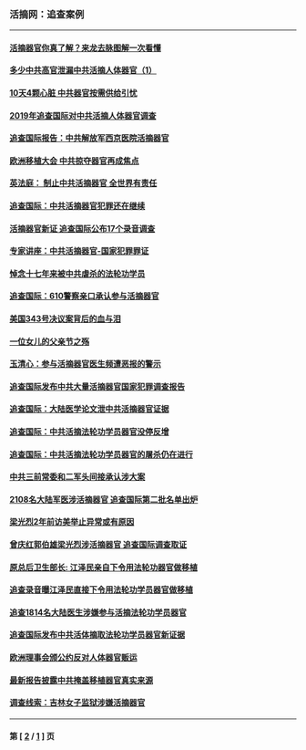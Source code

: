 ### 活摘网：追查案例
---
#### [活摘器官你真了解？来龙去脉图解一次看懂](../../pages/nf5880/n13013820.md?01070430) 
#### [多少中共高官泄漏中共活摘人体器官（1）](../../pages/nf5880/n12671234.md?01070430) 
#### [10天4颗心脏 中共器官按需供给引忧](../../pages/nf5880/n12326366.md?01070430) 
#### [2019年追查国际对中共活摘人体器官调查](../../pages/nf5880/n11917733.md?01070430) 
#### [追查国际报告：中共解放军西京医院活摘器官](../../pages/nf5880/n11838359.md?01070430) 
#### [欧洲移植大会 中共掠夺器官再成焦点](../../pages/nf5880/n11538883.md?01070430) 
#### [英法庭： 制止中共活摘器官 全世界有责任](../../pages/nf5880/n11330691.md?01070430) 
#### [追查国际：中共活摘器官犯罪还在继续](../../pages/nf5880/n11218301.md?01070430) 
#### [活摘器官新证 追查国际公布17个录音调查](../../pages/nf5880/n10897744.md?01070430) 
#### [专家讲座：中共活摘器官-国家犯罪罪证](../../pages/nf5880/n8828153.md?01070430) 
#### [悼念十七年来被中共虐杀的法轮功学员](../../pages/nf5880/n8124823.md?01070430) 
#### [追查国际：610警察亲口承认参与活摘器官](../../pages/nf5880/n8109067.md?01070430) 
#### [美国343号决议案背后的血与泪](../../pages/nf5880/n8020684.md?01070430) 
#### [一位女儿的父亲节之殇](../../pages/nf5880/n8014122.md?01070430) 
#### [玉清心：参与活摘器官医生频遭恶报的警示](../../pages/nf5880/n4637546.md?01070430) 
#### [追查国际发布中共大量活摘器官国家犯罪调查报告](../../pages/nf5880/n4613428.md?01070430) 
#### [追查国际：大陆医学论文泄中共活摘器官证据](../../pages/nf5880/n4608794.md?01070430) 
#### [追查国际：中共活摘法轮功学员器官没停反增](../../pages/nf5880/n4584075.md?01070430) 
#### [追查国际：中共活摘法轮功学员器官的屠杀仍在进行](../../pages/nf5880/n4299154.md?01070430) 
#### [中共三前常委和二军头间接承认涉大案](../../pages/nf5880/n4286244.md?01070430) 
#### [2108名大陆军医涉活摘器官 追查国际第二批名单出炉](../../pages/nf5880/n4284769.md?01070430) 
#### [梁光烈2年前访美举止异常或有原因](../../pages/nf5880/n4279686.md?01070430) 
#### [曾庆红郭伯雄梁光烈涉活摘器官 追查国际调查取证](../../pages/nf5880/n4278462.md?01070430) 
#### [原总后卫生部长: 江泽民亲自下令用法轮功器官做移植](../../pages/nf5880/n4263864.md?01070430) 
#### [追查录音曝江泽民直接下令用法轮功学员器官做移植](../../pages/nf5880/n4261268.md?01070430) 
#### [追查1814名大陆医生涉嫌参与活摘法轮功学员器官](../../pages/nf5880/n4259055.md?01070430) 
#### [追查国际发布中共活体摘取法轮功学员器官新证据](../../pages/nf5880/n4258255.md?01070430) 
#### [欧洲理事会颁公约反对人体器官贩运](../../pages/nf5880/n4206955.md?01070430) 
#### [最新报告披露中共掩盖移植器官真实来源](../../pages/nf5880/n4140084.md?01070430) 
#### [调查线索：吉林女子监狱涉嫌活摘器官](../../pages/nf5880/n4044366.md?01070430) 

---
#### 第 [ [2](./2.md?01070430) / [1](./1.md?01070430) ] 页
